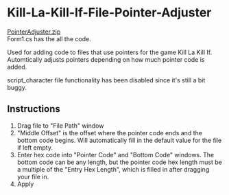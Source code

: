 
# Kill-La-Kill-If-File-Pointer-Adjuster
  
[PointerAdjuster.zip](https://github.com/SolNiceguy/Kill-La-Kill-If-File-Pointer-Adjuster/files/7003080/PointerAdjuster.zip)  
Form1.cs has the all the code.  


Used for adding code to files that use pointers for the game Kill La Kill If. Automtically adjusts pointers depending on how much pointer code is added. 

script_character file functionality has been disabled since it's still a bit buggy.   


## Instructions
1. Drag file to "File Path" window  
2. "Middle Offset" is the offset where the pointer code ends and the bottom code begins. Will automatically fill in the default value for the file if left empty.  
3. Enter hex code into "Pointer Code" and "Bottom Code" windows.  The bottom code can be any length, but the pointer code hex length must be a multiple of the "Entry Hex Length", which is filled in after dragging your file in.
4. Apply  

